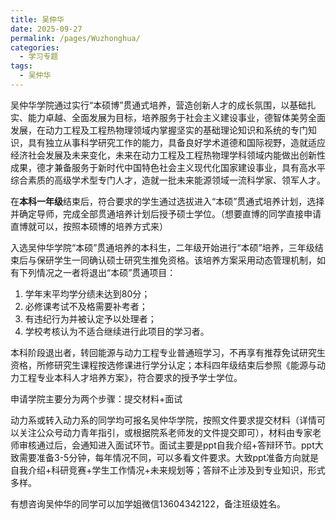 ```yaml
---
title: 吴仲华
date: 2025-09-27
permalink: /pages/Wuzhonghua/
categories:
  - 学习专题
tags:
  - 吴仲华
---
```


吴仲华学院通过实行“本硕博”贯通式培养，营造创新人才的成长氛围，以基础扎实、能力卓越、全面发展为目标，培养服务于社会主义建设事业，德智体美劳全面发展，在动力工程及工程热物理领域内掌握坚实的基础理论知识和系统的专门知识，具有独立从事科学研究工作的能力，具备良好学术道德和国际视野，造就适应经济社会发展及未来变化，未来在动力工程及工程热物理学科领域内能做出创新性成果，德才兼备服务于新时代中国特色社会主义现代化国家建设事业，具有高水平综合素质的高级学术型专门人才，造就一批未来能源领域一流科学家、领军人才。

在**本科一年级**结束后，符合要求的学生通过选拔进入“本硕”贯通式培养计划，选择并确定导师，完成全部贯通培养计划后授予硕士学位。（想要直博的同学直接申请直博就可以，按照本硕博的培养方式来）

入选吴仲华学院“本硕”贯通培养的本科生，二年级开始进行“本硕”培养，三年级结束后与保研学生一同确认硕士研究生推免资格。该培养方案采用动态管理机制，如有下列情况之一者将退出“本硕”贯通项目：

1. 学年末平均学分绩未达到80分；
2. 必修课考试不及格需要补考者；
3. 有违纪行为并被认定予以处理者；
4. 学校考核认为不适合继续进行此项目的学习者。

本科阶段退出者，转回能源与动力工程专业普通班学习，不再享有推荐免试研究生资格，所修研究生课程按选修课进行学分认定；本科四年级结束后参照《能源与动力工程专业本科人才培养方案》，符合要求的授予学士学位。

申请学院主要分为两个步骤：提交材料+面试

动力系或转入动力系的同学均可报名吴仲华学院，按照文件要求提交材料（详情可以关注公众号动力青年指引，或根据院系老师发的文件提交即可），材料由专家老师审核通过后，会通知进入面试环节。面试主要是ppt自我介绍+答辩环节。ppt大致需要准备3-5分钟，每年情况不同，可以多看文件要求。大致ppt准备方向就是自我介绍+科研竞赛+学生工作情况+未来规划等；答辩不止涉及到专业知识，形式多样。

有想咨询吴仲华的同学可以加学姐微信13604342122，备注班级姓名。